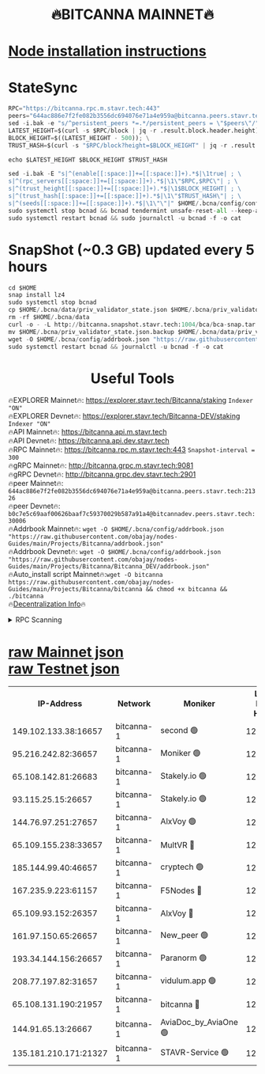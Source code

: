 <h1 align="center"> 🔥BITCANNA MAINNET🔥</h1>


[Node installation instructions](https://github.com/obajay/nodes-Guides/tree/main/Projects/Bitcanna)
=

# StateSync
```python
RPC="https://bitcanna.rpc.m.stavr.tech:443"
peers="644ac886e7f2fe082b3556dc694076e71a4e959a@bitcanna.peers.stavr.tech:21326"
sed -i.bak -e "s/^persistent_peers *=.*/persistent_peers = \"$peers\"/" $HOME/.bcna/config/config.toml
LATEST_HEIGHT=$(curl -s $RPC/block | jq -r .result.block.header.height); \
BLOCK_HEIGHT=$((LATEST_HEIGHT - 500)); \
TRUST_HASH=$(curl -s "$RPC/block?height=$BLOCK_HEIGHT" | jq -r .result.block_id.hash)

echo $LATEST_HEIGHT $BLOCK_HEIGHT $TRUST_HASH

sed -i.bak -E "s|^(enable[[:space:]]+=[[:space:]]+).*$|\1true| ; \
s|^(rpc_servers[[:space:]]+=[[:space:]]+).*$|\1\"$RPC,$RPC\"| ; \
s|^(trust_height[[:space:]]+=[[:space:]]+).*$|\1$BLOCK_HEIGHT| ; \
s|^(trust_hash[[:space:]]+=[[:space:]]+).*$|\1\"$TRUST_HASH\"| ; \
s|^(seeds[[:space:]]+=[[:space:]]+).*$|\1\"\"|" $HOME/.bcna/config/config.toml
sudo systemctl stop bcnad && bcnad tendermint unsafe-reset-all --keep-addr-book
sudo systemctl restart bcnad && sudo journalctl -u bcnad -f -o cat
```
# SnapShot (~0.3 GB) updated every 5 hours
```python
cd $HOME
snap install lz4
sudo systemctl stop bcnad
cp $HOME/.bcna/data/priv_validator_state.json $HOME/.bcna/priv_validator_state.json.backup
rm -rf $HOME/.bcna/data
curl -o - -L http://bitcanna.snapshot.stavr.tech:1004/bca/bca-snap.tar.lz4 | lz4 -c -d - | tar -x -C $HOME/.bcna --strip-components 2
mv $HOME/.bcna/priv_validator_state.json.backup $HOME/.bcna/data/priv_validator_state.json
wget -O $HOME/.bcna/config/addrbook.json "https://raw.githubusercontent.com/obajay/nodes-Guides/main/Projects/Bitcanna/addrbook.json"
sudo systemctl restart bcnad && journalctl -u bcnad -f -o cat
```

 <h1 align="center"> Useful Tools</h1>

🔥EXPLORER Mainnet🔥:    https://explorer.stavr.tech/Bitcanna/staking          `Indexer "ON"` \
🔥EXPLORER Devnet🔥:     https://explorer.stavr.tech/Bitcanna-DEV/staking     `Indexer "ON"` \
🔥API Mainnet🔥:         https://bitcanna.api.m.stavr.tech \
🔥API Devnet🔥:          https://bitcanna.api.dev.stavr.tech \
🔥RPC Mainnet🔥:         https://bitcanna.rpc.m.stavr.tech:443         `Snapshot-interval = 300` \
🔥gRPC Mainnet🔥:        http://bitcanna.grpc.m.stavr.tech:9081 \
🔥gRPC Devnet🔥:         http://bitcanna.grpc.dev.stavr.tech:2901 \
🔥peer Mainnet🔥:        `644ac886e7f2fe082b3556dc694076e71a4e959a@bitcanna.peers.stavr.tech:21326` \
🔥peer Devnet🔥:         `b0c7e5c69aaf00626baaf7c59370029b587a91a4@bitcannadev.peers.stavr.tech:30006` \
🔥Addrbook Mainnet🔥:    ```wget -O $HOME/.bcna/config/addrbook.json "https://raw.githubusercontent.com/obajay/nodes-Guides/main/Projects/Bitcanna/addrbook.json"``` \
🔥Addrbook Devnet🔥:    ```wget -O $HOME/.bcna/config/addrbook.json "https://raw.githubusercontent.com/obajay/nodes-Guides/main/Projects/Bitcanna/Bitcanna_DEV/addrbook.json"``` \
🔥Auto_install script Mainnet🔥:```wget -O bitcanna https://raw.githubusercontent.com/obajay/nodes-Guides/main/Projects/Bitcanna/bitcanna && chmod +x bitcanna && ./bitcanna``` \
🔥[Decentralization Info](https://github.com/obajay/StateSync-snapshots/tree/main/Projects/Bitcanna/Decentralization)🔥


<details>
<summary>RPC Scanning</summary>

<h2 align="center"> We scan nodes in real time every 4 hours. And we provide the final result of RPC endpoints.
We cannot influence the operation of these nodes in any way. </h2>


```python
If Voting Power is higher than 0 --> then the Node is a validator of the network and may be subject to attack and be a potential threat to the chain.
```
```python
We marked such validators with a red symbol
```

</details>

[raw Mainnet json](https://rpc-check.bcam.stavr.tech/bcam/rpc-bcam-result.json) \
[raw Testnet json](https://github.com/obajay/StateSync-snapshots/tree/main/Projects/Bitcanna/Rpc-Check-Testnet)
=



<table><tr><th>IP-Address</th><th>Network</th><th>Moniker</th><th>Latest Block Height</th><th>Earliest Block Height</th><th>Catching Up</th><th>Tx Index</th><th>Voting Power</th><th>Scan Time</th></tr><tr><td>149.102.133.38:16657</td><td>bitcanna-1</td><td>second 🟢</td><td>12666535</td><td>1</td><td>False</td><td>on</td><td>0</td><td>2024-02-20T08:33:55.257254326UTC</td></tr><tr><td>95.216.242.82:36657</td><td>bitcanna-1</td><td>Moniker 🟢</td><td>12666524</td><td>5776907</td><td>False</td><td>on</td><td>0</td><td>2024-02-20T08:32:51.960028107UTC</td></tr><tr><td>65.108.142.81:26683</td><td>bitcanna-1</td><td>Stakely.io 🟢</td><td>12666528</td><td>6152001</td><td>False</td><td>on</td><td>0</td><td>2024-02-20T08:33:16.109756792UTC</td></tr><tr><td>93.115.25.15:26657</td><td>bitcanna-1</td><td>Stakely.io 🟢</td><td>12666527</td><td>6520001</td><td>False</td><td>on</td><td>0</td><td>2024-02-20T08:33:09.582283642UTC</td></tr><tr><td>144.76.97.251:27657</td><td>bitcanna-1</td><td>AlxVoy 🟢</td><td>12666533</td><td>8805201</td><td>False</td><td>on</td><td>0</td><td>2024-02-20T08:33:42.232266011UTC</td></tr><tr><td>65.109.155.238:33657</td><td>bitcanna-1</td><td>MultVR 🔴</td><td>12666530</td><td>9933415</td><td>False</td><td>on</td><td>353139</td><td>2024-02-20T08:33:23.837751773UTC</td></tr><tr><td>185.144.99.40:46657</td><td>bitcanna-1</td><td>cryptech 🟢</td><td>12666523</td><td>11528001</td><td>False</td><td>on</td><td>0</td><td>2024-02-20T08:32:47.494167125UTC</td></tr><tr><td>167.235.9.223:61157</td><td>bitcanna-1</td><td>F5Nodes 🔴</td><td>12666530</td><td>12084001</td><td>False</td><td>on</td><td>570</td><td>2024-02-20T08:33:26.248656481UTC</td></tr><tr><td>65.109.93.152:26357</td><td>bitcanna-1</td><td>AlxVoy 🔴</td><td>12666535</td><td>12109301</td><td>False</td><td>on</td><td>1391783</td><td>2024-02-20T08:33:55.810332467UTC</td></tr><tr><td>161.97.150.65:26657</td><td>bitcanna-1</td><td>New_peer 🟢</td><td>12666528</td><td>12254001</td><td>False</td><td>on</td><td>0</td><td>2024-02-20T08:33:16.444082862UTC</td></tr><tr><td>193.34.144.156:26657</td><td>bitcanna-1</td><td>Paranorm 🟢</td><td>12666531</td><td>12271301</td><td>False</td><td>on</td><td>0</td><td>2024-02-20T08:33:30.941848195UTC</td></tr><tr><td>208.77.197.82:31657</td><td>bitcanna-1</td><td>vidulum.app 🟢</td><td>12596389</td><td>12386934</td><td>False</td><td>on</td><td>0</td><td>2024-02-20T08:33:19.338903345UTC</td></tr><tr><td>65.108.131.190:21957</td><td>bitcanna-1</td><td>bitcanna 🔴</td><td>12666531</td><td>12566531</td><td>False</td><td>on</td><td>419098</td><td>2024-02-20T08:33:30.678649697UTC</td></tr><tr><td>144.91.65.13:26667</td><td>bitcanna-1</td><td>AviaDoc_by_AviaOne 🟢</td><td>12666532</td><td>12660601</td><td>False</td><td>on</td><td>0</td><td>2024-02-20T08:33:39.533998545UTC</td></tr><tr><td>135.181.210.171:21327</td><td>bitcanna-1</td><td>STAVR-Service 🟢</td><td>12666533</td><td>12664201</td><td>False</td><td>on</td><td>0</td><td>2024-02-20T08:33:41.967470730UTC</td></tr></table>
